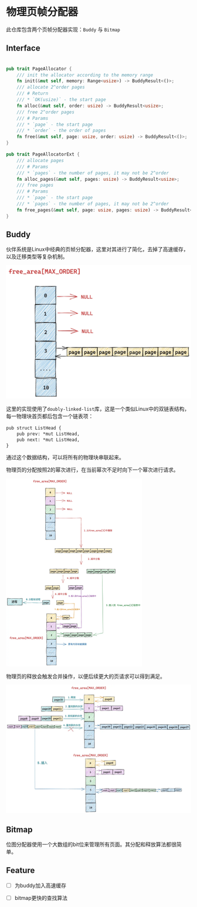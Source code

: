 # 物理页帧分配器

此仓库包含两个页帧分配器实现：`Buddy` 与 `Bitmap`



## Interface

```rust

pub trait PageAllocator {
    /// init the allocator according to the memory range
    fn init(&mut self, memory: Range<usize>) -> BuddyResult<()>;
    /// allocate 2^order pages
    /// # Return
    /// * `OK(usize)` - the start page
    fn alloc(&mut self, order: usize) -> BuddyResult<usize>;
    /// free 2^order pages
    /// # Params
    /// * `page` - the start page
    /// * `order` - the order of pages
    fn free(&mut self, page: usize, order: usize) -> BuddyResult<()>;
}

```



```rust
pub trait PageAllocatorExt {
    /// allocate pages
    /// # Params
    /// * `pages` - the number of pages, it may not be 2^order
    fn alloc_pages(&mut self, pages: usize) -> BuddyResult<usize>;
    /// free pages
    /// # Params
    /// * `page` - the start page
    /// * `pages` - the number of pages, it may not be 2^order
    fn free_pages(&mut self, page: usize, pages: usize) -> BuddyResult<()>;
}

```



## Buddy

伙伴系统是Linux中经典的页帧分配器，这里对其进行了简化，去掉了高速缓存，以及迁移类型等复杂机制。

![11964835-6ec33b050ad5d51e](assert/11964835-6ec33b050ad5d51e.webp)

这里的实现使用了`doubly-linked-list`库，这是一个类似Linux中的双链表结构，每一物理块首页都后包含一个链表项：

```
pub struct ListHead {
    pub prev: *mut ListHead,
    pub next: *mut ListHead,
}
```

通过这个数据结构，可以将所有的物理块串联起来。

物理页的分配按照2的幂次进行，在当前幂次不足时向下一个幂次进行请求。

<img src="assert/11964835-a3f9d2ff8945fef3.webp" alt="11964835-a3f9d2ff8945fef3" style="zoom:50%;" />

物理页的释放会触发合并操作，以便后续更大的页请求可以得到满足。

<img src="assert/11964835-dfdcb744fea83137.webp" alt="11964835-dfdcb744fea83137" style="zoom:50%;" />

## Bitmap

位图分配器使用一个大数组的bit位来管理所有页面。其分配和释放算法都很简单。









## Feature

- [ ] 为buddy加入高速缓存
- [ ] bitmap更快的查找算法

